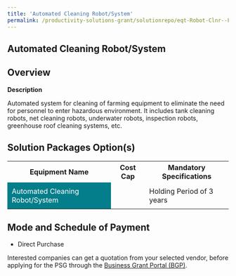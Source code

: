 ```yaml
---
title: 'Automated Cleaning Robot/System'
permalink: /productivity-solutions-grant/solutionrepo/eqt-Robot-Clnr--Food
---
```


## Automated Cleaning Robot/System

## Overview

**Description**

Automated system for cleaning of farming equipment to eliminate the need for personnel to enter hazardous environment. It includes tank cleaning robots, net cleaning robots, underwater robots, inspection robots, greenhouse roof cleaning systems, etc. 

## Solution Packages Option(s)

<table>
<tr>
<th><b>Equipment Name</b></th>
<th><b>Cost Cap</b></th>
<th><b>Mandatory Specifications</b></th>
</tr>
<tr>
<td style='padding: 10px; background-color: #037E8A; color: #FFFFFF;'>Automated Cleaning Robot/System </td>
<td style='padding: 10px;'> </td>
<td style='padding: 10px;'>Holding Period of 3 years</td>
</tr>
</table>

## Mode and Schedule of Payment

 - Direct Purchase

Interested companies can get a quotation from your selected vendor, before applying for the PSG through the <a href='https://www.businessgrants.gov.sg/' target='_blank' rel='noopener'>Business Grant Portal (BGP)</a>.

<script src="/jquery/resize-tables.js"></script>
